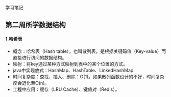 学习笔记
## 第二周所学数据结构

#### 1.哈希表
- 概念：哈希表（Hash table），也叫散列表，是根据关键码值（Key-value）而直接进行访问的数据结构。
- 映射：将key通过某种方式映射到表中的某个位置的方式。
- java中实现放式：HashMap、HashTable、LinkedHashMap
- 时间复杂度：查找、插入、删除：O(1)。如果散列函数设计的不好，时间复杂度会退化至O(n)。
- 工程中应用：缓存（LRU Cache）、键值对（Redis）。